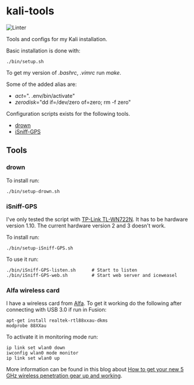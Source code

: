 # kali-tools

![Linter](https://github.com/reuteras/kali-tools/workflows/Linter/badge.svg)

Tools and configs for my Kali installation.

Basic installation is done with:

    ./bin/setup.sh

To get my version of _.bashrc_, _.vimrc_ run *make*.

Some of the added alias are:

* *act*=". .env/bin/activate"
* *zerodisk*="dd if=/dev/zero of=zero; rm -f zero"

Configuration scripts exists for the following tools.

* [drown](https://github.com/nimia/public_drown_scanner)
* [iSniff-GPS](https://github.com/hubert3/iSniff-GPS)

## Tools
### drown

To install run:

    ./bin/setup-drown.sh

### iSniff-GPS

I've only tested the script with [TP-Link TL-WN722N](http://www.tp-link.com/en/products/details/cat-11_TL-WN722N.html). It has to be hardware version 1.10. The current hardware version 2 and 3 doesn't work.

To install run:

    ./bin/setup-iSniff-GPS.sh

To use it run:

    ./bin/iSniff-GPS-listen.sh      # Start to listen
    ./bin/iSniff-GPS-web.sh         # Start web server and iceweasel

### Alfa wireless card

I have a wireless card from [Alfa](https://www.alfa.com.tw/). To get it working do the following after connecting with USB 3.0 if run in Fusion:

    apt-get install realtek-rtl88xxau-dkms
    modprobe 88XXau

To activate it in monitoring mode run:

    ip link set wlan0 down
    iwconfig wlan0 mode monitor
    ip link set wlan0 up

More information can be found in this blog about [How to get your new 5 GHz wireless penetration gear up and working](https://medium.com/@adam.toscher/configure-your-new-wireless-ac-1fb65c6ada57).
